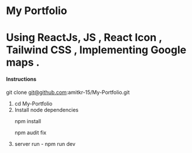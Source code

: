 # My Portfolio 

 <h1> Using ReactJs, JS , React Icon , Tailwind CSS , Implementing Google maps  . </h1>


<h4>Instructions</h4> 

git clone git@github.com:amitkr-15/My-Portfolio.git

1. cd My-Portfolio
2. Install node dependencies 
   <p> npm install </p>
   <p> npm audit fix</p>
3. server run - npm run dev




